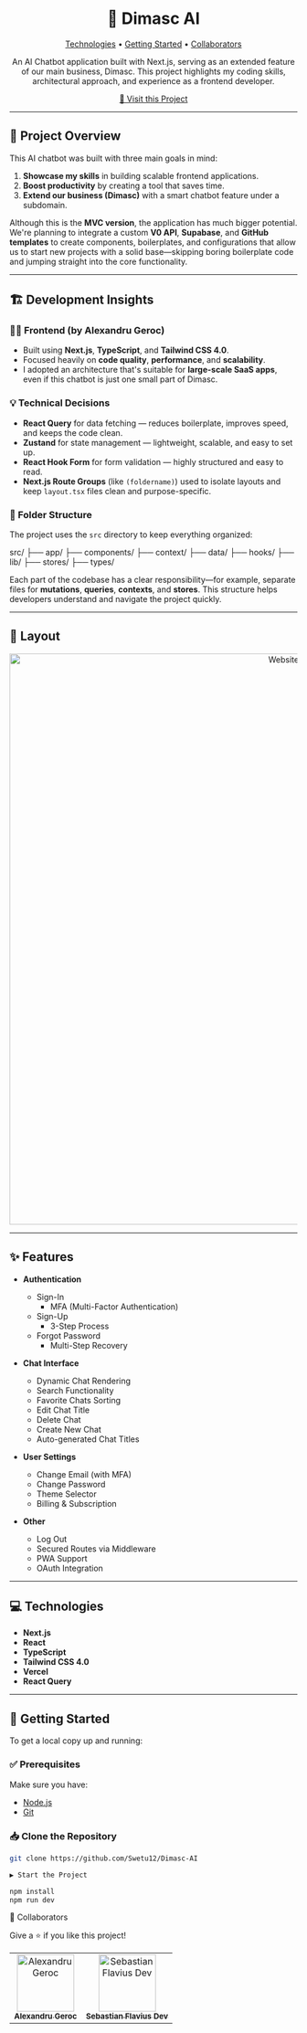 <h1 align="center" style="font-weight: bold;">🚀 Dimasc AI</h1>

<p align="center">
  <a href="#technologies">Technologies</a> •
  <a href="#getting-started">Getting Started</a> •
  <a href="#collaborators">Collaborators</a>
</p>

<p align="center">
  An AI Chatbot application built with Next.js, serving as an extended feature of our main business, Dimasc.
  This project highlights my coding skills, architectural approach, and experience as a frontend developer.
</p>

<p align="center">
  <a href="https://dimasc-ai.netlify.app/">📱 Visit this Project</a>
</p>

---

## 🧠 Project Overview

This AI chatbot was built with three main goals in mind:

1. **Showcase my skills** in building scalable frontend applications.
2. **Boost productivity** by creating a tool that saves time.
3. **Extend our business (Dimasc)** with a smart chatbot feature under a subdomain.

Although this is the **MVC version**, the application has much bigger potential. We're planning to integrate a custom **V0 API**, **Supabase**, and **GitHub templates** to create components, boilerplates, and configurations that allow us to start new projects with a solid base—skipping boring boilerplate code and jumping straight into the core functionality.

---

## 🏗️ Development Insights

### 👨‍💻 Frontend (by Alexandru Geroc)
- Built using **Next.js**, **TypeScript**, and **Tailwind CSS 4.0**.
- Focused heavily on **code quality**, **performance**, and **scalability**.
- I adopted an architecture that's suitable for **large-scale SaaS apps**, even if this chatbot is just one small part of Dimasc.

### 💡 Technical Decisions
- **React Query** for data fetching — reduces boilerplate, improves speed, and keeps the code clean.
- **Zustand** for state management — lightweight, scalable, and easy to set up.
- **React Hook Form** for form validation — highly structured and easy to read.
- **Next.js Route Groups** (like `(foldername)`) used to isolate layouts and keep `layout.tsx` files clean and purpose-specific.

### 📁 Folder Structure
The project uses the `src` directory to keep everything organized:

src/
├── app/
├── components/
├── context/
├── data/
├── hooks/
├── lib/
├── stores/
├── types/

Each part of the codebase has a clear responsibility—for example, separate files for **mutations**, **queries**, **contexts**, and **stores**. This structure helps developers understand and navigate the project quickly.

---

## 🎨 Layout

<p align="center">
  <img src="https://github.com/user-attachments/assets/d70997ec-4403-46cc-9a3a-748406021c34" alt="Website Preview" width="1000px">
</p>

---

## ✨ Features

- **Authentication**
    - Sign-In
        - MFA (Multi-Factor Authentication)
    - Sign-Up
        - 3-Step Process
    - Forgot Password
        - Multi-Step Recovery

- **Chat Interface**
    - Dynamic Chat Rendering
    - Search Functionality
    - Favorite Chats Sorting
    - Edit Chat Title
    - Delete Chat
    - Create New Chat
    - Auto-generated Chat Titles

- **User Settings**
    - Change Email (with MFA)
    - Change Password
    - Theme Selector
    - Billing & Subscription

- **Other**
    - Log Out
    - Secured Routes via Middleware
    - PWA Support
    - OAuth Integration

---

## 💻 Technologies

- **Next.js**
- **React**
- **TypeScript**
- **Tailwind CSS 4.0**
- **Vercel**
- **React Query**

---

## 🚀 Getting Started

To get a local copy up and running:

### ✅ Prerequisites

Make sure you have:

- [Node.js](https://nodejs.org/)
- [Git](https://git-scm.com/)

### 📥 Clone the Repository

```bash
git clone https://github.com/Swetu12/Dimasc-AI

▶️ Start the Project

npm install
npm run dev

```

🤝 Collaborators
<p>Give a ⭐ if you like this project!</p> <table> <tr> <td align="center"> <a href="https://github.com/Swetu12"> <img src="https://avatars.githubusercontent.com/u/102142947?v=4" width="100px;" alt="Alexandru Geroc"/><br> <sub><b>Alexandru Geroc</b></sub> </a> </td> <td align="center"> <a href="https://github.com/sebastianflaviusdev"> <img src="https://avatars.githubusercontent.com/u/137168853?v=4" width="100px;" alt="Sebastian Flavius Dev"/><br> <sub><b>Sebastian Flavius Dev</b></sub> </a> </td> </tr> </table>
